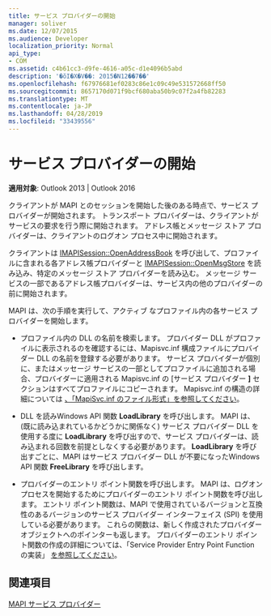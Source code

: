 ```yaml
---
title: サービス プロバイダーの開始
manager: soliver
ms.date: 12/07/2015
ms.audience: Developer
localization_priority: Normal
api_type:
- COM
ms.assetid: c4b61cc3-d9fe-4616-a05c-d1e4096b5abd
description: '�ŏI�X�V��: 2015�N12��7��'
ms.openlocfilehash: f67976681ef0283c86e1c09c49e531572668ff50
ms.sourcegitcommit: 8657170d071f9bcf680aba50b9c07f2a4fb82283
ms.translationtype: MT
ms.contentlocale: ja-JP
ms.lasthandoff: 04/28/2019
ms.locfileid: "33439556"
---
```

# <a name="starting-a-service-provider"></a>サービス プロバイダーの開始

 
  
**適用対象**: Outlook 2013 | Outlook 2016 
  
クライアントが MAPI とのセッションを開始した後のある時点で、サービス プロバイダーが開始されます。 トランスポート プロバイダーは、クライアントがサービスの要求を行う際に開始されます。 アドレス帳とメッセージ ストア プロバイダーは、クライアントのログオン プロセス中に開始されます。
  
クライアントは [IMAPISession::OpenAddressBook](imapisession-openaddressbook.md) を呼び出して、プロファイルに含まれる各アドレス帳プロバイダーと [IMAPISession::OpenMsgStore](imapisession-openmsgstore.md) を読み込み、特定のメッセージ ストア プロバイダーを読み込む。 メッセージ サービスの一部であるアドレス帳プロバイダーは、サービス内の他のプロバイダーの前に開始されます。 
  
MAPI は、次の手順を実行して、アクティブ なプロファイル内の各サービス プロバイダーを開始します。
  
- プロファイル内の DLL の名前を検索します。 プロバイダー DLL がプロファイルに表示されるのを確認するには、Mapisvc.inf 構成ファイルにプロバイダー DLL の名前を登録する必要があります。 サービス プロバイダーが個別に、またはメッセージ サービスの一部としてプロファイルに追加される場合、プロバイダーに適用される Mapisvc.inf の [サービス プロバイダー **]** セクションはすべてプロファイルにコピーされます。 Mapisvc.inf の構造の詳細については [、「MapiSvc.inf のファイル形式」を参照してください](file-format-of-mapisvc-inf.md)。
    
- DLL を読みWindows API 関数 **LoadLibrary** を呼び出します。 MAPI は、(既に読み込まれているかどうかに関係なく) サービス プロバイダー DLL を使用する度に **LoadLibrary** を呼び出すので、サービス プロバイダーは、読み込まれる回数を前提としなくする必要があります。 **LoadLibrary** を呼び出すごとに、MAPI はサービス プロバイダー DLL が不要になったWindows API 関数 **FreeLibrary** を呼び出します。 
    
- プロバイダーのエントリ ポイント関数を呼び出します。 MAPI は、ログオン プロセスを開始するためにプロバイダーのエントリ ポイント関数を呼び出します。 エントリ ポイント関数は、MAPI で使用されているバージョンと互換性のあるバージョンのサービス プロバイダー インターフェイス (SPI) を使用している必要があります。 これらの関数は、新しく作成されたプロバイダー オブジェクトへのポインターも返します。 プロバイダーのエントリ ポイント関数の作成の詳細については、「Service Provider Entry Point Function の実装」 [を参照してください](implementing-a-service-provider-entry-point-function.md)。
    
## <a name="see-also"></a>関連項目



[MAPI サービス プロバイダー](mapi-service-providers.md)

